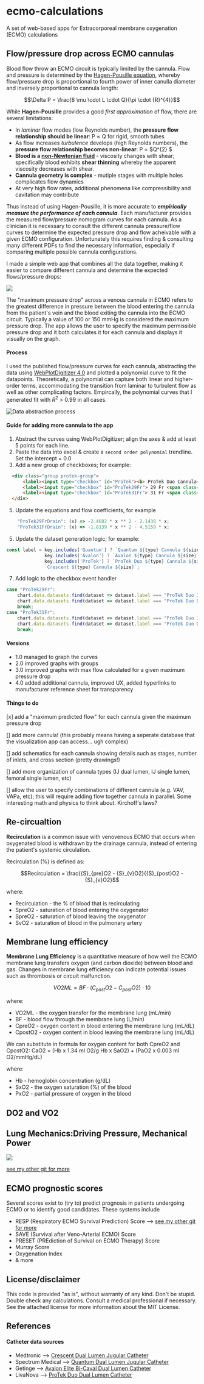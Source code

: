 # ecmo-calculations
A set of web-based apps for Extracorporeal membrane oxygenation (ECMO) calculations

## Flow/pressure drop across ECMO cannulas
Blood flow throw an ECMO circuit is typically limited by the cannula. Flow and pressure is determined by the [Hagen-Pousille equation](https://en.wikipedia.org/wiki/Hagen%E2%80%93Poiseuille_equation), whereby flow/pressure drop is proportional to fourth power of inner canulla diameter and inversely proportional to cannula length:

```math
\Delta P = \frac{8 \mu \cdot L \cdot Q}{\pi \cdot {R}^{4}}
```

While **Hagen-Pousille** provides a good _first approximation_ of flow, there are several limitations:
* In _laminar_ flow modes (low Reynolds number), the **pressure flow relationship should be linear**: P ∝ Q for rigid, smooth tubes
* As flow increases _turbulence_ develops (high Reynolds numbers), the **pressure flow relationship becomes non-linear**: P ∝ $Q^{2} $
* **Blood is a [non-Newtonian fluid](https://en.wikipedia.org/wiki/Non-Newtonian_fluid#:~:text=In%20physics%20and%20chemistry%2C%20a,change%20when%20subjected%20to%20force.)** - viscosity changes with shear; specifically blood exhibits **shear thinning** whereby the apparent viscosity decreases with shear.
* **Cannula geometry is complex** - mutiple stages with multiple holes complicates flow dynamics
* At very high flow rates, additional phenomena like compressibility and cavitation may contribute

Thus instead of using Hagen-Pousille, it is more accurate to ***empirically measure the performance of each cannula***. Each manufacturer provides the measured flow/pressure nomogram curves for each cannula. As a clinician it is necessary to consult the different cannula pressure/flow curves to determine the expected pressure drop and flow acheivable with a given ECMO configuration. Unfortunately this requires finding & consulting many different PDFs to find the necessary information, especially if comparing multiple possible cannula configurations.

I made a simple web app that combines all the data together, making it easier to compare different cannula and determine the expected flows/pressure drops:

![](https://github.com/nickmmark/ecmo-calculations/blob/main/ECMO_cannula_calculator_v1_demo.gif)

The "maximum pressure drop" across a venous cannula in ECMO refers to the greatest difference in pressure between the blood entering the cannula from the patient's vein and the blood exiting the cannula into the ECMO circuit. Typically a value of 100 or 150 mmHg is considered the maximum pressure drop. The app allows the user to specify the maximum permissible pressure drop and it both calculates it for each cannula and displays it visually on the graph.


#### Process
I used the published flow/pressure curves for each cannula, abstracting the data using [WebPlotDigitizer 4.0](https://apps.automeris.io/wpd4/) and plotted a polynomial curve to fit the datapoints. Theoretically, a polynomial can capture both linear and higher-order terms, accommodating the transition from laminar to turbulent flow as well as other complicating factors. Empircally, the polynomial curves that I generated fit with $R^{2}$ > 0.99 in all cases.

![Data abstraction process](https://github.com/nickmmark/ecmo-calculations/blob/main/ECMO_cannula_flow.png)

#### Guide for adding more cannula to the app
1. Abstract the curves using WebPlotDigitizer; align the axes & add at least 5 points for each line.
2. Paste the data into excel & create a `second order polynomial` trendline. Set the intercept = 0.0 
3. Add a new group of checkboxes; for example:
```html
  <div class="group protek-group">
      <label><input type="checkbox" id="ProTek"><b> ProTek Duo Cannula</b></label>
      <label><input type="checkbox" id="ProTek29Fr"> 29 Fr <span class="flow-result" id="flow-ProTek29Fr"></span></label>
      <label><input type="checkbox" id="ProTek31Fr"> 31 Fr <span class="flow-result" id="flow-ProTek31Fr"></span></label>
  </div>
```
5. Update the equations and flow coefficients, for example
```javascript
    "ProTek29FrDrain": (x) => -2.4682 * x ** 2 - 2.1438 * x;
    "ProTek31FrDrain": (x) => -1.8139 * x ** 2 - 4.5159 * x;
```
5. Update the dataset generation logic; for example:
```javascript
const label = key.includes('Quantum') ? `Quantum ${type} Cannula ${size}` :
              key.includes('Avalon') ? `Avalon ${type} Cannula ${size}` :
              key.includes('ProTek') ? `ProTek Duo ${type} Cannula ${size}` : // NEW cannula added
              `Crescent ${type} Cannula ${size}`;
```
7. Add logic to the checkbox event handler
``` javascript
case "ProTek29Fr":
    chart.data.datasets.find(dataset => dataset.label === "ProTek Duo Inflow Cannula 29Fr").hidden = !checkbox.checked;
    chart.data.datasets.find(dataset => dataset.label === "ProTek Duo Drainage Cannula 29Fr").hidden = !checkbox.checked;
    break;
case "ProTek31Fr":
    chart.data.datasets.find(dataset => dataset.label === "ProTek Duo Inflow Cannula 31Fr").hidden = !checkbox.checked;
    chart.data.datasets.find(dataset => dataset.label === "ProTek Duo Drainage Cannula 31Fr").hidden = !checkbox.checked;
    break;
```

#### Versions
* 1.0 managed to graph the curves
* 2.0 improved graphs with groups
* 3.0 improved graphs with max flow calculated for a given maximum pressure drop
* 4.0 added additional cannula, improved UX, added hyperlinks to manufacturer reference sheet for transparency


#### Things to do
[x] add a "maximum predicted flow" for each cannula given the maximum pressure drop

[] add more cannula! (this probably means having a seperate database that the visualization app can access... ugh complex)

[] add schematics for each cannula showing details such as stages, number of inlets, and cross section (pretty drawings!)

[] add more organization of cannula types (IJ dual lumen, IJ single lumen, femoral single lumen, etc)

[] allow the user to specify combinations of different cannula (e.g. VAV, VAPa, etc); this will require adding flow together cannula in parallel. Some interesting math and physics to think about. Kirchoff's laws?


## Re-circualtion
**Recirculation** is a common issue with venovenous ECMO that occurs when oxygenated blood is withdrawn by the drainage cannula, instead of entering the patient's systemic circulation.

Recirculation (%) is defined as:
```math
Recirculation = \frac{{S}_{pre}O2 - {S}_{v}O2}{{S}_{post}O2 - {S}_{v}O2}
```
where:
* Recirculation - the % of blood that is recirculating
* SpreO2 - saturation of blood entering the oxygenator
* SpreO2 - saturation of blood leaving the oxygenator
* SvO2 - saturation of blood in the pulmonary artery


## Membrane lung efficiency
**Membrane Lung Efficiency** is a quantitative measure of how well the ECMO membrane lung transfers oxygen (and carbon dioxide) between blood and gas. Changes in membrane lung efficiency can indicate potential issues such as thrombosis or circuit malfunction.
```math
VO2ML = BF \cdot ({C}_{post}O2 - {C}_{post}O2) \cdot 10
```
where:
* VO2ML - the oxygen transfer for the membrane lung (mL/min)
* BF - blood flow through the membrane lung (L/min)
* CpreO2 - oxygen content in blood entering the membrane lung (mL/dL)
* CpostO2 - oxygen content in blood leaving the membrane lung (mL/dL)

We can substitute in formula for oxygen content for both CpreO2 and CpostO2:
CaO2 = (Hb x 1.34 ml O2/g Hb x SaO2) + (PaO2 x 0.003 ml O2/mmHg/dL)

where:
* Hb - hemoglobin concentration (g/dL)
* SxO2 - the oxygen saturation (%) of the blood
* PxO2 - partial pressure of oxygen in the blood

## DO2 and VO2

## Lung Mechanics:Driving Pressure, Mechanical Power
![](https://github.com/nickmmark/pulmonary-calculations/blob/main/mechanical_power_demo2.gif)

[see my other git for more](https://github.com/nickmmark/pulmonary-calculations)

## ECMO prognostic scores
Several scores exist to (try to) predict prognosis in patients undergoing ECMO or to identify good candidates. These systems include
* RESP (Respiratory ECMO Survival Prediction) Score --> [see my other git for more](https://github.com/nickmmark/pulmonary-calculations)
* SAVE (Survival after Veno-Arterial ECMO) Score
* PRESET (PREdiction of Survival on ECMO Therapy) Score
* Murray Score
* Oxygenation Index
* & more
  

## License/disclaimer
This code is provided "as is", without warranty of any kind. Don't be stupid. Double check any calculations. Consult a medical professional if necessary. See the attached license for more information about the MIT License.

## References
#### Catheter data sources
* Medtronic --> [Crescent Dual Lumen Jugular Catheter](https://europe.medtronic.com/xd-en/healthcare-professionals/products/cardiovascular/extracorporeal-life-support/crescent-jugular-dual-lumen-catheter.html)
* Spectrum Medical --> [Quantum Dual Lumen Jugular Catheter](https://www.spectrummedical.com/en-us/quantum-perfusion-technologies/quantum-sterile-technologies-us/cannulas-us/dual-lumen-rv-to-pa-cannula)
* Getinge --> [Avalon Elite Bi-Caval Dual Lumen Catheter](https://www.getinge.com/int/products/avalon-elite-catheter/?tab=2)
* LivaNova --> [ProTek Duo Dual Lumen Catheter](https://www.livanova.com/advanced-circulatory-support/en-us/protekduo-kit)
